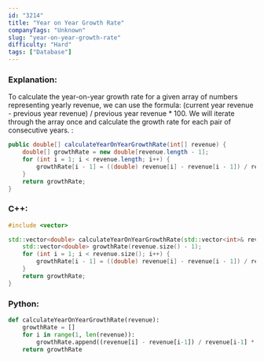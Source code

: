 ```yaml
---
id: "3214"
title: "Year on Year Growth Rate"
companyTags: "Unknown"
slug: "year-on-year-growth-rate"
difficulty: "Hard"
tags: ["Database"]
---
```


### Explanation:
To calculate the year-on-year growth rate for a given array of numbers representing yearly revenue, we can use the formula: (current year revenue - previous year revenue) / previous year revenue * 100. We will iterate through the array once and calculate the growth rate for each pair of consecutive years.
:
```java
public double[] calculateYearOnYearGrowthRate(int[] revenue) {
    double[] growthRate = new double[revenue.length - 1];
    for (int i = 1; i < revenue.length; i++) {
        growthRate[i - 1] = ((double) revenue[i] - revenue[i - 1]) / revenue[i - 1] * 100;
    }
    return growthRate;
}
```

### C++:
```cpp
#include <vector>

std::vector<double> calculateYearOnYearGrowthRate(std::vector<int>& revenue) {
    std::vector<double> growthRate(revenue.size() - 1);
    for (int i = 1; i < revenue.size(); i++) {
        growthRate[i - 1] = ((double) revenue[i] - revenue[i - 1]) / revenue[i - 1] * 100;
    }
    return growthRate;
}
```

### Python:
```python
def calculateYearOnYearGrowthRate(revenue):
    growthRate = []
    for i in range(1, len(revenue)):
        growthRate.append((revenue[i] - revenue[i-1]) / revenue[i-1] * 100)
    return growthRate
```